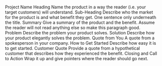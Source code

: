 Project Name
Heading
Name the product in a way the reader (i.e. your target customers) will understand.
Sub-Heading
Describe who the market for the product is and what benefit they get. One sentence only underneath the title.
Summary
Give a summary of the product and the benefit. Assume the reader will not read anything else so make this paragraph good.
Problem
Describe the problem your product solves.
Solution
Describe how your product elegantly solves the problem.
Quote from You
A quote from a spokesperson in your company.
How to Get Started
Describe how easy it is to get started.
Customer Quote
Provide a quote from a hypothetical customer that describes how they experienced the benefit.
Closing and Call to Action
Wrap it up and give pointers where the reader should go next.